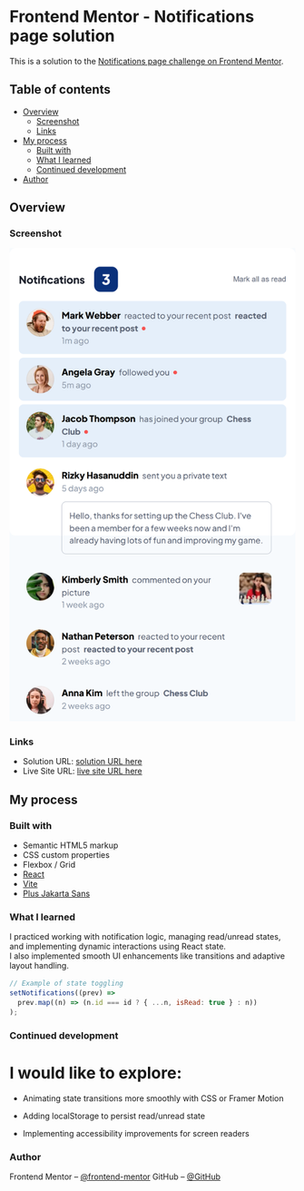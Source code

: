 # Frontend Mentor - Notifications page solution

This is a solution to the [Notifications page challenge on Frontend Mentor](https://www.frontendmentor.io/challenges/notifications-page-DqK5QAmKbC).

## Table of contents

- [Overview](#overview)
  - [Screenshot](#screenshot)
  - [Links](#links)
- [My process](#my-process)
  - [Built with](#built-with)
  - [What I learned](#what-i-learned)
  - [Continued development](#continued-development)
- [Author](#author)

## Overview

### Screenshot

![Desktop Screenshot](./screenshot.png)

### Links

- Solution URL: [solution URL here](https://www.frontendmentor.io/solutions/responsive-react-vite-notifications-section-component-eGgQtW-9zD)
- Live Site URL: [live site URL here](https://notification-list-react-vite.vercel.app/)

## My process

### Built with

- Semantic HTML5 markup
- CSS custom properties
- Flexbox / Grid
- [React](https://reactjs.org/)
- [Vite](https://vitejs.dev/)
- [Plus Jakarta Sans](https://fonts.google.com/specimen/Plus+Jakarta+Sans)

### What I learned

I practiced working with notification logic, managing read/unread states, and implementing dynamic interactions using React state.  
I also implemented smooth UI enhancements like transitions and adaptive layout handling.

```js
// Example of state toggling
setNotifications((prev) =>
  prev.map((n) => (n.id === id ? { ...n, isRead: true } : n))
);
```

### Continued development

# I would like to explore:

- Animating state transitions more smoothly with CSS or Framer Motion

- Adding localStorage to persist read/unread state

- Implementing accessibility improvements for screen readers

### Author

Frontend Mentor – [@frontend-mentor](https://www.frontendmentor.io/profile/PavAndrei)
GitHub – [@GitHub](https://github.com/PavAndrei)
